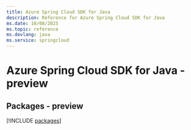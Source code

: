 ```yaml
---
title: Azure Spring Cloud SDK for Java
description: Reference for Azure Spring Cloud SDK for Java
ms.date: 10/08/2025
ms.topic: reference
ms.devlang: java
ms.service: springcloud
---
```

# Azure Spring Cloud SDK for Java - preview
## Packages - preview
[!INCLUDE [packages](spring-cloud-index.md)]